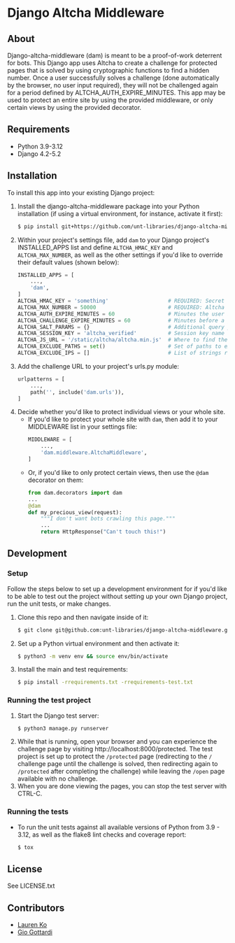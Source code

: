 # Django Altcha Middleware

## About
Django-altcha-middleware (dam) is meant to be a proof-of-work deterrent for bots.
This Django app uses Altcha to create a challenge for protected pages that is solved
by using cryptographic functions to find a hidden number. Once a user successfully
solves a challenge (done automatically by the browser, no user input required), they
will not be challenged again for a period defined by ALTCHA_AUTH_EXPIRE_MINUTES. This app
may be used to protect an entire site by using the provided middleware, or only certain
views by using the provided decorator.

## Requirements

* Python 3.9-3.12
* Django 4.2-5.2

## Installation

To install this app into your existing Django project:
1. Install the django-altcha-middleware package into your Python installation
   (if using a virtual environment, for instance, activate it first):
    ```sh
    $ pip install git+https://github.com/unt-libraries/django-altcha-middleware
    ```
2. Within your project's settings file, add `dam` to your Django project's INSTALLED_APPS list and
   define `ALTCHA_HMAC_KEY` and `ALTCHA_MAX_NUMBER`, as well as the other settings if you'd like to
   override their default values (shown below):
    ```python
    INSTALLED_APPS = [
        ...,
        'dam',
    ]
    ALTCHA_HMAC_KEY = 'something'                   # REQUIRED: Secret string used for challenges.
    ALTCHA_MAX_NUMBER = 50000                       # REQUIRED: Altcha challenge difficulty.
    ALTCHA_AUTH_EXPIRE_MINUTES = 60                 # Minutes the user is authorized for after solving a challenge.
    ALTCHA_CHALLENGE_EXPIRE_MINUTES = 60            # Minutes before a given challenge expires.
	ALTCHA_SALT_PARAMS = {}                         # Additional query parameters to append to the challenge salt.
    ALTCHA_SESSION_KEY = 'altcha_verified'          # Session key name that tracks successful challenges.
    ALTCHA_JS_URL = '/static/altcha/altcha.min.js'	# Where to find the altcha widget JS.
    ALTCHA_EXCLUDE_PATHS = set()                    # Set of paths to exclude from challenges.
    ALTCHA_EXCLUDE_IPS = []                         # List of strings representing CIDRs or IPs to never challenge.
    ```
3. Add the challenge URL to your project's urls.py module:
    ```python
    urlpatterns = [
        ...,
        path('', include('dam.urls')),
    ]
    ```
4. Decide whether you'd like to protect individual views or your whole site.
    - If you'd like to protect your whole site with `dam`, then add it to your MIDDLEWARE list in
      your settings file:
        ```python
        MIDDLEWARE = [
            ...,
            'dam.middleware.AltchaMiddleware',
        ]
        ```
    - Or, if you'd like to only protect certain views, then use the `@dam` decorator on them:
        ```python
        from dam.decorators import dam
        ...
        @dam
        def my_precious_view(request):
            """I don't want bots crawling this page."""
            ...
            return HttpResponse("Can't touch this!")
        ```

## Development

### Setup

Follow the steps below to set up a development environment for if you'd like to be able to test out
the project without setting up your own Django project, run the unit tests, or make changes.
1. Clone this repo and then navigate inside of it:
    ```sh
    $ git clone git@github.com:unt-libraries/django-altcha-middleware.git && cd django-altcha-middleware
    ```
2. Set up a Python virtual environment and then activate it:
    ```sh
    $ python3 -m venv env && source env/bin/activate
    ```
3. Install the main and test requirements:
    ```sh
    $ pip install -rrequirements.txt -rrequirements-test.txt
    ```

### Running the test project

1. Start the Django test server:
    ```sh
    $ python3 manage.py runserver
    ```
2. While that is running, open your browser and you can experience the challenge page by visiting
http://localhost:8000/protected. The test project is set up to protect the `/protected` page
(redirecting to the `/` challenge page until the challenge is solved, then redirecting again to
`/protected` after completing the challenge) while leaving the `/open` page available with no
challenge.
3. When you are done viewing the pages, you can stop the test server with CTRL-C.

### Running the tests

* To run the unit tests against all available versions of Python from 3.9 - 3.12, as well as the
   flake8 lint checks and coverage report:
    ```sh
    $ tox
    ```

## License

See LICENSE.txt

## Contributors

* [Lauren Ko](https://github.com/ldko)
* [Gio Gottardi](https://github.com/somexpert)
